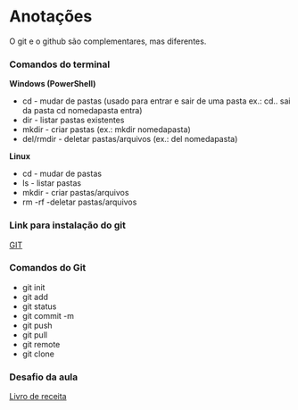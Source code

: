# Anotações

O git e o github são complementares, mas diferentes.

### Comandos do terminal

**Windows (PowerShell)**

- cd - mudar de pastas (usado para entrar e sair de uma pasta ex.: cd.. sai da pasta cd nomedapasta entra)
- dir - listar pastas existentes
- mkdir - criar pastas (ex.: mkdir nomedapasta)
- del/rmdir - deletar pastas/arquivos (ex.: del nomedapasta)


**Linux**
- cd - mudar de pastas
- ls - listar pastas
- mkdir - criar pastas/arquivos
- rm -rf -deletar pastas/arquivos

### Link para instalação do git

[GIT](https://git-scm.com/downloads)

### Comandos do Git

- git init
- git add
- git status
- git commit -m
- git push
- git pull
- git remote
- git clone

### Desafio da aula

[Livro de receita](https://github.com/elisalvsan/livro-receitas)
